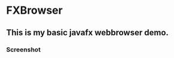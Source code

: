 # FXBrowser                              

## This is my basic javafx webbrowser demo.

### Screenshot




